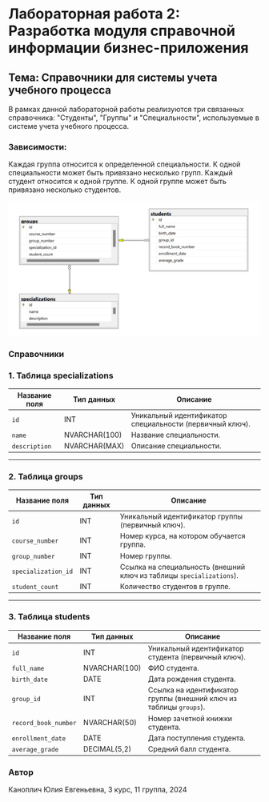 # Лабораторная работа 2: Разработка модуля справочной информации бизнес-приложения

## Тема: Справочники для системы учета учебного процесса

В рамках данной лабораторной работы реализуются три связанных справочника: "Студенты", "Группы" и "Специальности", используемые в системе учета учебного процесса.

### Зависимости:

Каждая группа относится к определенной специальности. К одной специальности может быть привязано несколько групп.
Каждый студент относится к одной группе. К одной группе может быть привязано несколько студентов.

![Схема базы данных](https://github.com/Juliet165/lab_database/blob/main/db_scheme.png)


### Справочники

### 1. Таблица **specializations**

| **Название поля**   | **Тип данных**    | **Описание**                                         |
|---------------------|-------------------|-----------------------------------------------------|
| `id`                | INT               | Уникальный идентификатор специальности (первичный ключ). |
| `name`              | NVARCHAR(100)     | Название специальности.                             |
| `description`       | NVARCHAR(MAX)     | Описание специальности.                             |

---

### 2. Таблица **groups**

| **Название поля**   | **Тип данных**    | **Описание**                                         |
|---------------------|-------------------|-----------------------------------------------------|
| `id`                | INT               | Уникальный идентификатор группы (первичный ключ).  |
| `course_number`     | INT               | Номер курса, на котором обучается группа.          |
| `group_number`      | INT               | Номер группы.                                       |
| `specialization_id` | INT               | Ссылка на специальность (внешний ключ из таблицы `specializations`). |
| `student_count`     | INT               | Количество студентов в группе.                     |

---

### 3. Таблица **students**

| **Название поля**   | **Тип данных**    | **Описание**                                         |
|---------------------|-------------------|-----------------------------------------------------|
| `id`                | INT               | Уникальный идентификатор студента (первичный ключ).|
| `full_name`         | NVARCHAR(100)     | ФИО студента.                                       |
| `birth_date`        | DATE              | Дата рождения студента.                            |
| `group_id`          | INT               | Ссылка на идентификатор группы (внешний ключ из таблицы `groups`). |
| `record_book_number` | NVARCHAR(50)      | Номер зачетной книжки студента.                    |
| `enrollment_date`   | DATE              | Дата поступления студента.                         |
| `average_grade`     | DECIMAL(5,2)      | Средний балл студента.                             |


### Автор
Каноплич Юлия Евгеньевна, 3 курс, 11 группа, 2024
